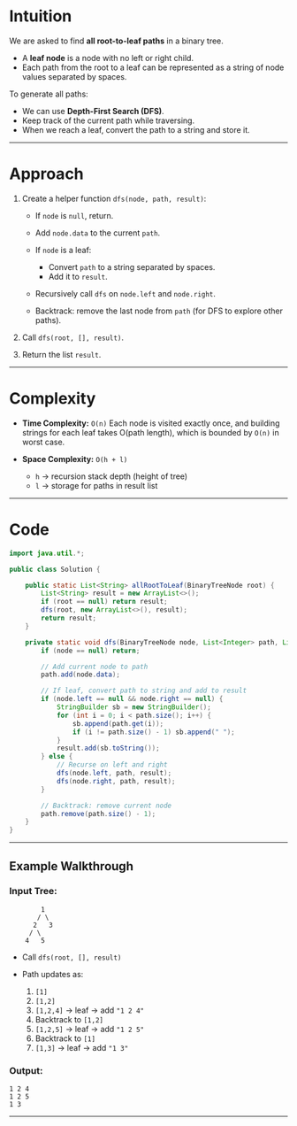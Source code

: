 # Intuition

We are asked to find **all root-to-leaf paths** in a binary tree.

* A **leaf node** is a node with no left or right child.
* Each path from the root to a leaf can be represented as a string of node values separated by spaces.

To generate all paths:

* We can use **Depth-First Search (DFS)**.
* Keep track of the current path while traversing.
* When we reach a leaf, convert the path to a string and store it.

---

# Approach

1. Create a helper function `dfs(node, path, result)`:

   * If `node` is `null`, return.
   * Add `node.data` to the current `path`.
   * If `node` is a leaf:

     * Convert `path` to a string separated by spaces.
     * Add it to `result`.
   * Recursively call `dfs` on `node.left` and `node.right`.
   * Backtrack: remove the last node from `path` (for DFS to explore other paths).
2. Call `dfs(root, [], result)`.
3. Return the list `result`.

---

# Complexity

* **Time Complexity:** `O(n)`
  Each node is visited exactly once, and building strings for each leaf takes O(path length), which is bounded by `O(n)` in worst case.
* **Space Complexity:** `O(h + l)`

  * `h` → recursion stack depth (height of tree)
  * `l` → storage for paths in result list

---

# Code

```java
import java.util.*;

public class Solution {

    public static List<String> allRootToLeaf(BinaryTreeNode root) {
        List<String> result = new ArrayList<>();
        if (root == null) return result;
        dfs(root, new ArrayList<>(), result);
        return result;
    }

    private static void dfs(BinaryTreeNode node, List<Integer> path, List<String> result) {
        if (node == null) return;

        // Add current node to path
        path.add(node.data);

        // If leaf, convert path to string and add to result
        if (node.left == null && node.right == null) {
            StringBuilder sb = new StringBuilder();
            for (int i = 0; i < path.size(); i++) {
                sb.append(path.get(i));
                if (i != path.size() - 1) sb.append(" ");
            }
            result.add(sb.toString());
        } else {
            // Recurse on left and right
            dfs(node.left, path, result);
            dfs(node.right, path, result);
        }

        // Backtrack: remove current node
        path.remove(path.size() - 1);
    }
}
```

---

## Example Walkthrough

### Input Tree:

```
        1
       / \
      2   3
     / \
    4   5
```

* Call `dfs(root, [], result)`
* Path updates as:

  1. `[1]`
  2. `[1,2]`
  3. `[1,2,4]` → leaf → add `"1 2 4"`
  4. Backtrack to `[1,2]`
  5. `[1,2,5]` → leaf → add `"1 2 5"`
  6. Backtrack to `[1]`
  7. `[1,3]` → leaf → add `"1 3"`

### Output:

```
1 2 4
1 2 5
1 3
```

---
